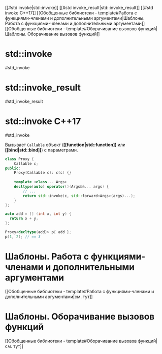 
[[#std invoke|std::invoke]]
[[#std invoke_result|std::invoke_result]]
[[#std invoke C++17]]
[[Обобщенные библиотеки - template#Работа с функциями-членами и дополнительными аргументами|Шаблоны. Работа с функциями-членами и дополнительными аргументами]]
[[Обобщенные библиотеки - template#Оборачивание вызовов функций|Шаблоны. Оборачивание вызовов функций]]

# std::invoke
#std_invoke

# std::invoke_result
#std_invoke_result

# std::invoke C++17
#std_invoke

Вызывает `Callable` объект (**[[function|std::function]]** или **[[bind|std::bind]]**) с параметрами.
```c++
class Proxy {
    Callable c;
public:
    Proxy(Callable c): c(c) {}
    
    template <class... Args>
    decltype(auto) operator()(Args&&... args) {
        // ...
        return std::invoke(c, std::forward<Args>(args)...);
    }
};

auto add = [] (int x, int y) {
  return x + y;
};

Proxy<decltype(add)> p{ add };
p(1, 2); // == 3
```

# Шаблоны. Работа с функциями-членами и дополнительными аргументами

[[Обобщенные библиотеки - template#Работа с функциями-членами и дополнительными аргументами|см. тут]]

# Шаблоны. Оборачивание вызовов функций

[[Обобщенные библиотеки - template#Оборачивание вызовов функций|см. тут]]
